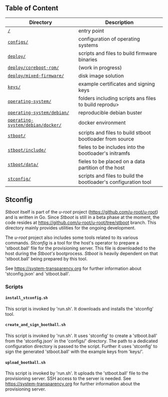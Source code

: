## Table of Content

| Directory                                                                                                       | Description                                                    |
| --------------------------------------------------------------------------------------------------------------- | -------------------------------------------------------------- |
| [`/`](../README.md#scripts)                                                                                     | entry point                                                    |
| [`configs/`](../configs/README.md#configs)                                                                      | configuration of operating systems                             |
| [`deploy/`](../deploy/README.md#deploy)                                                                         | scripts and files to build firmware binaries                   |
| [`deploy/coreboot-rom/`](../deploy/coreboot-rom/README.md#deploy-coreboot-rom)                                  | (work in progress)                                             |
| [`deploy/mixed-firmware/`](../deploy/mixed-firmware/README.md#deploy-mixed-firmware)                            | disk image solution                                            |
| [`keys/`](../keys/README.md#keys)                                                                               | example certificates and signing keys                          |
| [`operating-system/`](../operating-system/README.md#operating-system)                                           | folders including scripts ans files to build reprodu>          |
| [`operating-system/debian/`](../operating-system/debian/README.md#operating-system-debian)                      | reproducible debian buster                                     |
| [`operating-system/debian/docker/`](../operating-system/debian/docker/README.md#operating-system-debian-docker) | docker environment                                             |
| [`stboot/`](../stboot/README.md#stboot)                                                                         | scripts and files to build stboot bootloader from source       |
| [`stboot/include/`](../stboot/include/README.md#stboot-include)                                                 | fieles to be includes into the bootloader's initramfs          |
| [`stboot/data/`](../stboot/data/README.md#stboot-data)                                                          | fieles to be placed on a data partition of the host            |
| [`stconfig/`](README.md#stconfig)                                                                               | scripts and files to build the bootloader's configuration tool |

## Stconfig

_Stboot_ itself is part of the _u-root_ project (https://github.com/u-root/u-root) and is written in Go. Since _Stboot_ is still in a beta phase at the moment, the code resides at https://github.com/u-root/u-root/tree/stboot branch. This directory mainly provides utilities for the ongoing development.

The _u-root_ project also includes some tools related to its various commands. _Stconfig_ is a tool for the host's operator to prepare a 'stboot.ball' file for the provisioning server. This file is downloaded to the host during the _Stboot's_ bootprocess. _Stboot_ is heavily dependent on that 'stboot.ball' being prepared by this tool.

See https://system-transparency.org for further information about 'stconfig.json' and 'stboot.ball'.

### Scripts

#### `install_stconfig.sh`

This script is invoked by 'run.sh'. It downloads and installs the 'stconfig' tool.

#### `create_and_sign_bootball.sh`

This script is invoked by 'run.sh'. It uses 'stconfig' to create a 'stboot.ball' from the 'stconfig.json' in the 'configs/' directory. The path to a dedicated configuration directory is passed to the script. Further it uses 'stconfig' to sign the generated 'stboot.ball' with the example keys from 'keys/'.

#### `upload_bootball.sh`

This script is invoked by 'run.sh'. It uploads the 'stboot.ball' file to the provisioning server. SSH access to the server is needed. See https://system-transparency.org for further information about the provisioning server.
